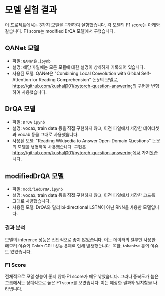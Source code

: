 # 모델 실험 결과

이 프로젝트에서는 3가지 모델을 구현하여 실험했습니다. 각 모델의 F1 score는 아래와 같습니다. F1 score는 modified DrQA 모델에서 구했습니다.

## QANet 모델
- 파일: `QANet은.ipynb`
- 설명: 해당 파일에는 모든 모듈에 대한 설명이 상세하게 기록되어 있습니다.
- 사용된 모델: QANet은 "Combining Local Convolution with Global Self-Attention for Reading Comprehension" 논문의 모델로, https://github.com/kushalj001/pytorch-question-answering의 구현을 변형하여 사용했습니다.

## DrQA 모델
- 파일: `DrQA.ipynb`
- 설명: vocab, train data 등을 직접 구현하지 않고, 이전 파일에서 저장한 데이터셋과 vocab 등을 그대로 사용했습니다.
- 사용된 모델: "Reading Wikipedia to Answer Open-Domain Questions" 논문의 모델을 변형하여 사용했습니다. 구현은 https://github.com/kushalj001/pytorch-question-answering에서 가져왔습니다.

## modifiedDrQA 모델
- 파일: `modifiedDrQA.ipynb`
- 설명: vocab, train data 등을 직접 구현하지 않고, 이전 파일에서 저장한 코드를 그대로 사용했습니다.
- 사용된 모델: DrQA와 달리 bi-directional LSTM이 아닌 RNN을 사용한 모델입니다.

### 결과 분석
모델의 inference 성능은 전반적으로 좋지 않았습니다. 이는 데이터의 일부만 사용한 메모리 이슈와 Colab GPU 성능 문제로 인해 발생했습니다. 또한, tokenize 등의 이슈도 있었습니다.

### F1 Score
전체적으로 모델 성능이 좋지 않아 F1 score가 매우 낮았습니다. 그러나 중복도가 높은 그룹에서는 상대적으로 높은 F1 score를 보였습니다. 이는 예상한 결과와 일치함을 나타냅니다.
